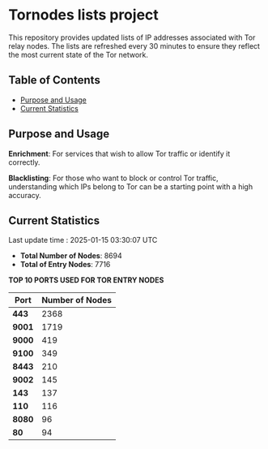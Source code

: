 # Tornodes lists project

This repository provides updated lists of IP addresses associated with Tor relay nodes. The lists are refreshed every 30 minutes to ensure they reflect the most current state of the Tor network.

## Table of Contents

- [Purpose and Usage](#purpose-and-usage)
- [Current Statistics](#current-statistics)


## Purpose and Usage

**Enrichment**: For services that wish to allow Tor traffic or identify it correctly.

**Blacklisting**: For those who want to block or control Tor traffic, understanding which IPs belong to Tor can be a starting point with a high accuracy.

## Current Statistics

Last update time : 2025-01-15 03:30:07 UTC

- **Total Number of Nodes**: 8694
- **Total of Entry Nodes**: 7716

**TOP 10 PORTS USED FOR TOR ENTRY NODES**

| **Port** | **Number of Nodes** |
|------|-----------------|
| **443**   | 2368  |
| **9001**   | 1719  |
| **9000**   | 419  |
| **9100**   | 349  |
| **8443**   | 210  |
| **9002**   | 145  |
| **143**   | 137  |
| **110**   | 116  |
| **8080**   | 96  |
| **80**   | 94  |


